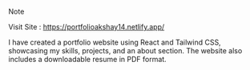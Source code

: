 > [!Note]
> Visit Site : https://portfolioakshay14.netlify.app/

I have created a portfolio website using React and Tailwind CSS, showcasing my skills, projects, and an about section. The website also includes a downloadable resume in PDF format.
